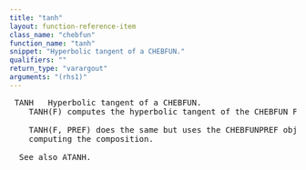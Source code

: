 ```yaml
---
title: "tanh"
layout: function-reference-item
class_name: "chebfun"
function_name: "tanh"
snippet: "Hyperbolic tangent of a CHEBFUN."
qualifiers: ""
return_type: "varargout"
arguments: "(rhs1)"
---
```


<pre class="help-text"> TANH   Hyperbolic tangent of a CHEBFUN.
    TANH(F) computes the hyperbolic tangent of the CHEBFUN F.
 
    TANH(F, PREF) does the same but uses the CHEBFUNPREF object PREF when
    computing the composition.
 
  See also ATANH.
</pre>